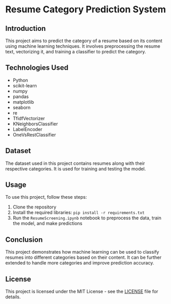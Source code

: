 
<h1>Resume Category Prediction System</h1>
    
<h2>Introduction</h2>
    <p>This project aims to predict the category of a resume based on its content using machine learning techniques. It involves preprocessing the resume text, vectorizing it, and training a classifier to predict the category.</p>
    
<h2>Technologies Used</h2>
    <ul>
        <li>Python</li>
        <li>scikit-learn</li>
        <li>numpy</li>
        <li>pandas</li>
        <li>matplotlib</li>
        <li>seaborn</li>
        <li>re</li>
        <li>TfidfVectorizer</li>
        <li>KNeighborsClassifier</li>
        <li>LabelEncoder</li>
        <li>OneVsRestClassifier</li>
    </ul>
    
<h2>Dataset</h2>
    <p>The dataset used in this project contains resumes along with their respective categories. It is used for training and testing the model.</p>
    
<h2>Usage</h2>
    <p>To use this project, follow these steps:</p>
    <ol>
        <li>Clone the repository</li>
        <li>Install the required libraries: <code>pip install -r requirements.txt</code></li>
        <li>Run the <code>ResumeScreening.ipynb</code> notebook to preprocess the data, train the model, and make predictions</li>
    </ol>
    
<h2>Conclusion</h2>
    <p>This project demonstrates how machine learning can be used to classify resumes into different categories based on their content. It can be further extended to handle more categories and improve prediction accuracy.</p>
    
<h2>License</h2>
    <p>This project is licensed under the MIT License - see the <a href="LICENSE">LICENSE</a> file for details.</p>
</body>
</html>
